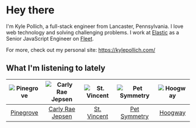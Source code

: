 # Hey there


I'm Kyle Pollich, a full-stack engineer from Lancaster, Pennsylvania. I love web technology and solving challenging problems.
I work at [Elastic](https://www.elastic.co/) as a Senior JavaScript Engineer on [Fleet](https://www.elastic.co/guide/en/fleet/current/fleet-overview.html).

For more, check out my personal site: https://kylepollich.com/

## What I'm listening to lately

<!-- begin artists -->
  |![Pinegrove](https://i.scdn.co/image/ab6761610000f17833dca482f170d638dde2cf30)|![Carly Rae Jepsen](https://i.scdn.co/image/ab6761610000f17871fed7c1f401da1662f209cb)|![St. Vincent](https://i.scdn.co/image/ab6761610000f1787cc26e31b27189be2b179fee)|![Pet Symmetry](https://i.scdn.co/image/ab6761610000f17866bd85fdacddfbe6a00881db)|![Hoogway](https://i.scdn.co/image/ab6761610000f178c9a4eefba7bc162da4ccd7d4)|
  |:---:|:---:|:---:|:---:|:---:|
  |[Pinegrove](https://open.spotify.com/artist/2gbT6GPXMis0OAkZbEQCYB)|[Carly Rae Jepsen](https://open.spotify.com/artist/6sFIWsNpZYqfjUpaCgueju)|[St. Vincent](https://open.spotify.com/artist/7bcbShaqKdcyjnmv4Ix8j6)|[Pet Symmetry](https://open.spotify.com/artist/25o7TtaXwjIHjQnqXH670G)|[Hoogway](https://open.spotify.com/artist/1Mh9G47YfuaLdQs44voLrQ)|
<!-- end artists -->
